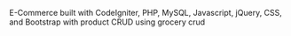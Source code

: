 E-Commerce built with CodeIgniter, PHP, MySQL, Javascript, jQuery, CSS, and Bootstrap with product CRUD using grocery crud
